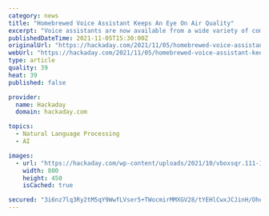 ```yaml
---
category: news
title: "Homebrewed Voice Assistant Keeps An Eye On Air Quality"
excerpt: "Voice assistants are now available from a wide variety of companies, however, [7402] didn’t like the idea of these devices sending data off to the cloud for potentially-nefarious purposes."
publishedDateTime: 2021-11-05T15:30:00Z
originalUrl: "https://hackaday.com/2021/11/05/homebrewed-voice-assistant-keeps-an-eye-on-air-quality/"
webUrl: "https://hackaday.com/2021/11/05/homebrewed-voice-assistant-keeps-an-eye-on-air-quality/"
type: article
quality: 39
heat: 39
published: false

provider:
  name: Hackaday
  domain: hackaday.com

topics:
  - Natural Language Processing
  - AI

images:
  - url: "https://hackaday.com/wp-content/uploads/2021/10/vboxsqr.111-1.jpg"
    width: 800
    height: 450
    isCached: true

secured: "3i6nz7lq3Ry2tM5qY9WwfLVser5+TWocmirMMXGV28/tYEHlCwxJCJinH/OheudKs4cODNiRpemOaAPBFmOKAYjo+m/ZBaeXVXzMrt4OK1NOOAK5MGYY4I8ozkHdqH+1E3MMDaD6vL80Kz0ZS2JXLFY5HQxzV5txUpha1vASMWSPimvTxOk+tPjPuvGrS0gX40XRGP0rky3kSEs/8ABrHutrn75v5YY19TAtyVrSkE047SmTJOAw248REkpKPpm6JAqUFysn6PKXMnzsvzM13Lt/kMTioe/1ypeP+ddz4gpQSWBZ7ExlZvhMXSf+6pQ2lWooqDr6XmMtGQBUMqNmGyU0Wr2MzhbkzOcIF9Bc5v0=;kP0m6whfcseA6R0EO/2M8A=="
---
```


